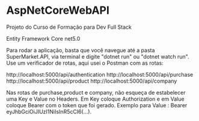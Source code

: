 # AspNetCoreWebAPI
Projeto do Curso de Formação para Dev Full Stack

Entity Framework Core net5.0

Para rodar a aplicação, basta que você navegue até a pasta SuperMarket.API, via terminal e digite "dotnet run" ou "dotnet watch run".
Use um verificador de rotas, aqui usei o Postman com as rotas: 

http://localhost:5000/api/authentication
http://localhost:5000/api/purchase
http://localhost:5000/api/product
http://localhost:5000/api/company
 
 Nas rotas de purchase,product e company, não esqueça de estabelecer uma Key e Value no Headers.
 Em Key coloque Authorization e em Value coloque Bearer com o token que foi gerado.
 Exemplo para Value : Bearer eyJhbGciOiJIUzI1NiIsInR5cCI6(...).

